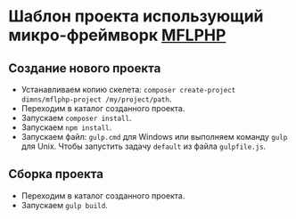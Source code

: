 # Шаблон проекта использующий микро-фреймворк [MFLPHP](https://github.com/DimNS/MFLPHP)

## Создание нового проекта
- Устанавливаем копию скелета: `composer create-project dimns/mflphp-project /my/project/path`.
- Переходим в каталог созданного проекта.
- Запускаем `composer install`.
- Запускаем `npm install`.
- Запускаем файл: `gulp.cmd` для Windows или выполняем команду `gulp` для Unix. Чтобы запустить задачу `default` из файла `gulpfile.js`.

## Сборка проекта
- Переходим в каталог созданного проекта.
- Запускаем `gulp build`.